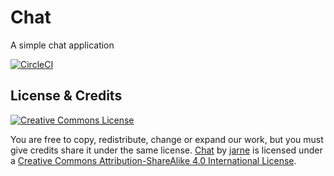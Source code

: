 # Chat
A simple chat application

[![CircleCI](https://circleci.com/gh/jarne/Chat.svg?style=svg)](https://circleci.com/gh/jarne/Chat)

## License & Credits
[![Creative Commons License](https://i.creativecommons.org/l/by-sa/4.0/88x31.png)](http://creativecommons.org/licenses/by-sa/4.0/)

You are free to copy, redistribute, change or expand our work, but you must give credits share it under the same license.
[Chat](https://github.com/jarne/Chat) by [jarne](https://github.com/jarne) is licensed under a [Creative Commons Attribution-ShareAlike 4.0 International License](http://creativecommons.org/licenses/by-sa/4.0/).